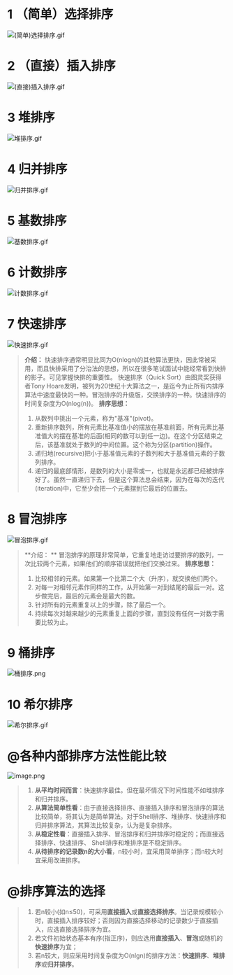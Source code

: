 #
# 1 （简单）选择排序
![(简单)选择排序.gif](https://cdn.jsdelivr.net/gh/Lxzz24/Repo/images/Sort/Sort1.gif "-gifcontrol-mode=click;")

# 2 （直接）插入排序
![(直接)插入排序.gif](https://cdn.jsdelivr.net/gh/Lxzz24/Repo/images/Sort/Sort2.gif "-gifcontrol-mode=click;")

# 3 堆排序
![堆排序.gif](https://cdn.jsdelivr.net/gh/Lxzz24/Repo/images/Sort/Sort3.gif "-gifcontrol-mode=click;")

# 4 归并排序
![归并排序.gif](https://cdn.jsdelivr.net/gh/Lxzz24/Repo/images/Sort/Sort4.gif "-gifcontrol-mode=click;")

# 5 基数排序
![基数排序.gif](https://cdn.jsdelivr.net/gh/Lxzz24/Repo/images/Sort/Sort5.gif "-gifcontrol-mode=click;")

# 6 计数排序
![计数排序.gif](https://cdn.jsdelivr.net/gh/Lxzz24/Repo/images/Sort/Sort6.gif "-gifcontrol-mode=click;")

# 7 快速排序
![快速排序.gif](https://cdn.jsdelivr.net/gh/Lxzz24/Repo/images/Sort/Sort7.gif "-gifcontrol-mode=click;")
> **介绍：** 
> 快速排序通常明显比同为O(nlogn)的其他算法更快，因此常被采用，而且快排采用了分治法的思想，所以在很多笔试面试中能经常看到快排的影子。可见掌握快排的重要性。 
> 快速排序（Quick Sort）由图灵奖获得者Tony Hoare发明，被列为20世纪十大算法之一，是迄今为止所有内排序算法中速度最快的一种。冒泡排序的升级版，交换排序的一种。快速排序的时间复杂度为O(nlog(n))。
> **排序思想：** 
> 1. 从数列中挑出一个元素，称为"基准"(pivot)。
> 1. 重新排序数列，所有元素比基准值小的摆放在基准前面，所有元素比基准值大的摆在基准的后面(相同的数可以到任一边)。在这个分区结束之后，该基准就处于数列的中间位置。这个称为分区(partition)操作。 
> 1. 递归地(recursive)把小于基准值元素的子数列和大于基准值元素的子数列排序。
> 1. 递归的最底部情形，是数列的大小是零或一，也就是永远都已经被排序好了。虽然一直递归下去，但是这个算法总会结束，因为在每次的迭代(iteration)中，它至少会把一个元素摆到它最后的位置去。

# 8 冒泡排序
![冒泡排序.gif](https://cdn.jsdelivr.net/gh/Lxzz24/Repo/images/Sort/Sort8.gif "-gifcontrol-mode=click;")
> **介绍： **
> 冒泡排序的原理非常简单，它重复地走访过要排序的数列，一次比较两个元素，如果他们的顺序错误就把他们交换过来。 
> **排序思想：** 
> 1. 比较相邻的元素。如果第一个比第二个大（升序），就交换他们两个。 
> 1. 对每一对相邻元素作同样的工作，从开始第一对到结尾的最后一对。这步做完后，最后的元素会是最大的数。 
> 1. 针对所有的元素重复以上的步骤，除了最后一个。 
> 1. 持续每次对越来越少的元素重复上面的步骤，直到没有任何一对数字需要比较为止。

# 9 桶排序
![桶排序.png](https://cdn.jsdelivr.net/gh/Lxzz24/Repo/images/Sort/Sort9.png)

# 10 希尔排序
![希尔排序.gif](https://cdn.jsdelivr.net/gh/Lxzz24/Repo/images/Sort/Sort10.gif "-gifcontrol-mode=click;")

# @各种内部排序方法性能比较
![image.png](https://cdn.jsdelivr.net/gh/Lxzz24/Repo/images/Sort/Sort11.png)

> 1. **从平均时间而言**：快速排序最佳。但在最坏情况下时间性能不如堆排序和归并排序。 
> 1. ​**从算法简单性看**：由于直接选择排序、直接插入排序和冒泡排序的算法比较简单，将其认为是简单算法。对于Shell排序、堆排序、快速排序和归并排序算法，其算法比较复杂，认为是复杂排序。 
> 1. ​**从稳定性看**：直接插入排序、冒泡排序和归并排序时稳定的；而直接选择排序、快速排序、 Shell排序和堆排序是不稳定排序。
> 1. **从待排序的记录数n的大小看**，n较小时，宜采用简单排序；而n较大时宜采用改进排序。

# @排序算法的选择 
> 1. 若n较小(如n≤50)，可采用**直接插入**或**直接选择排序**。当记录规模较小时，直接插入排序较好；否则因为直接选择移动的记录数少于直接插入，应选直接选择排序为宜。 
> 1. 若文件初始状态基本有序(指正序)，则应选用**直接插入**、**冒泡**或随机的**快速排序**为宜； 
> 1. 若n较大，则应采用时间复杂度为O(nlgn)的排序方法：**快速排序**、**堆排序**或**归并排序**。

